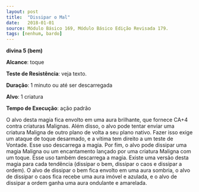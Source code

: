 ```yaml
---
layout: post
title:  "Dissipar o Mal"
date:   2018-01-01
source: Módulo Básico 169, Módulo Básico Edição Revisada 179.
tags: [nenhum, bardo]
---
```


**divina 5 (bem)**

**Alcance**: toque

**Teste de Resistência**: veja texto.

**Duração**: 1 minuto ou até ser descarregada

**Alvo**: 1 criatura

**Tempo de Execução**: ação padrão

O alvo desta magia fica envolto em uma aura brilhante, que fornece CA+4 contra criaturas Malignas.
Além disso, o alvo pode tentar enviar uma criatura Maligna de outro plano de volta a seu plano nativo. Fazer isso exige um ataque de toque desarmado, e a vítima tem direito a um teste de Vontade. Esse uso descarrega a magia.
Por fim, o alvo pode dissipar uma magia Maligna ou um encantamento lançado por uma criatura Maligna com um toque.
Esse uso também descarrega a magia.
Existe uma versão desta magia para cada tendência (dissipar o bem, dissipar o caos e dissipar a ordem). O alvo de dissipar o bem fica envolto em uma aura sombria, o alvo de dissipar o caos fica recebe uma aura imóvel e azulada, e o alvo de dissipar a ordem ganha uma aura ondulante e amarelada.
